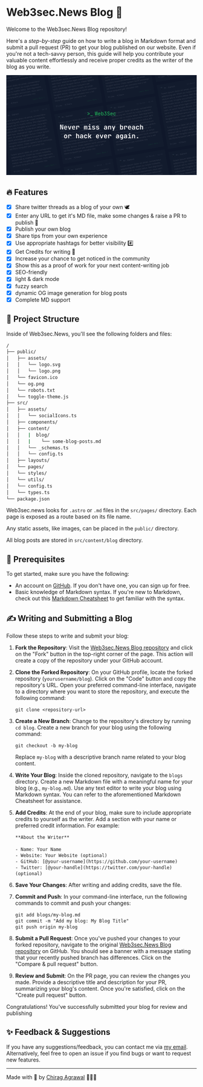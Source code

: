 # Web3sec.News Blog 📄 
Welcome to the Web3sec.News Blog repository! 

Here's a *step-by-step* guide on how to write a blog in Markdown format and submit a pull request (PR) to get your blog published on our website. Even if you're not a tech-savvy person, this guide will help you contribute your valuable content effortlessly and receive proper credits as the writer of the blog as you write.

![Web3secNews](public/og.png)

## 🔥 Features

- [x] Share twitter threads as a blog of your own 🕊️
- [x] Enter any URL to get it's MD file, make some changes & raise a PR to publish 💪
- [x] Publish your own blog
- [x] Share tips from your own experience
- [x] Use appropriate hashtags for better visibility #️⃣
- [x] Get Credits for writing 🫵
- [x] Increase your chance to get noticed in the community
- [x] Show this as a proof of work for your next content-writing job
- [x] SEO-friendly
- [x] light & dark mode
- [x] fuzzy search
- [x] dynamic OG image generation for blog posts
- [x] Complete MD support

## 🚀 Project Structure
Inside of Web3sec.News, you'll see the following folders and files:

```bash
/
├── public/
│   ├── assets/
│   │   └── logo.svg
│   │   └── logo.png
│   └── favicon.ico
│   └── og.png
│   └── robots.txt
│   └── toggle-theme.js
├── src/
│   ├── assets/
│   │   └── socialIcons.ts
│   ├── components/
│   ├── content/
│   │   |  blog/
│   │   |    └── some-blog-posts.md
│   │   └── _schemas.ts
│   │   └── config.ts
│   ├── layouts/
│   └── pages/
│   └── styles/
│   └── utils/
│   └── config.ts
│   └── types.ts
└── package.json
```

Web3sec.news looks for `.astro` or `.md` files in the `src/pages/` directory. Each page is exposed as a route based on its file name.

Any static assets, like images, can be placed in the `public/` directory.

All blog posts are stored in `src/content/blog` directory.

## 🔎 Prerequisites
To get started, make sure you have the following:

- An account on [GitHub](https://github.com/). If you don't have one, you can sign up for free.
- Basic knowledge of Markdown syntax. If you're new to Markdown, check out this [Markdown Cheatsheet](https://www.markdownguide.org/cheat-sheet/) to get familiar with the syntax.

## ✍️ Writing and Submitting a Blog
Follow these steps to write and submit your blog:

1. **Fork the Repository**: Visit the [Web3sec.News Blog repository](https://github.com/Web3secNews/blog/) and click on the "Fork" button in the top-right corner of the page. This action will create a copy of the repository under your GitHub account.

2. **Clone the Forked Repository**: On your GitHub profile, locate the forked repository (`yourusername/blog`). Click on the "Code" button and copy the repository's URL. Open your preferred command-line interface, navigate to a directory where you want to store the repository, and execute the following command:
   ```
   git clone <repository-url>
   ```

3. **Create a New Branch**: Change to the repository's directory by running `cd blog`. Create a new branch for your blog using the following command:
   ```
   git checkout -b my-blog
   ```
   Replace `my-blog` with a descriptive branch name related to your blog content.

4. **Write Your Blog**: Inside the cloned repository, navigate to the `blogs` directory. Create a new Markdown file with a meaningful name for your blog (e.g., `my-blog.md`). Use any text editor to write your blog using Markdown syntax. You can refer to the aforementioned Markdown Cheatsheet for assistance.

5. **Add Credits**: At the end of your blog, make sure to include appropriate credits to yourself as the writer. Add a section with your name or preferred credit information. For example:
   ```
   **About the Writer**
   
   - Name: Your Name
   - Website: Your Website (optional)
   - GitHub: [@your-username](https://github.com/your-username)
   - Twitter: [@your-handle](https://twitter.com/your-handle) (optional)
   ```

6. **Save Your Changes**: After writing and adding credits, save the file.

7. **Commit and Push**: In your command-line interface, run the following commands to commit and push your changes:
   ```
   git add blogs/my-blog.md
   git commit -m "Add my blog: My Blog Title"
   git push origin my-blog
   ```

8. **Submit a Pull Request**: Once you've pushed your changes to your forked repository, navigate to the original [Web3sec.News Blog repository](https://github.com/Web3secNews/blog/) on GitHub. You should see a banner with a message stating that your recently pushed branch has differences. Click on the "Compare & pull request" button.

9. **Review and Submit**: On the PR page, you can review the changes you made. Provide a descriptive title and description for your PR, summarizing your blog's content. Once you're satisfied, click on the "Create pull request" button.

Congratulations! You've successfully submitted your blog for review and publishing


## ✨ Feedback & Suggestions
If you have any suggestions/feedback, you can contact me via [my email](mailto:chirag@web3sec.news). Alternatively, feel free to open an issue if you find bugs or want to request new features.


---

Made with 🤍 by [Chirag Agrawal](https://twitter.com/__Raiders) 👨🏻‍💻
